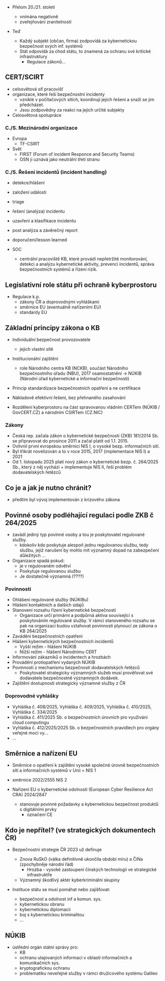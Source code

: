 - Přelom 20./21. století
	- vnímána negativně
	- zveřejňování zranitelností

- Teď
	- Každý subjekt (občan, firma) zodpovídá za kybernetickou bezpečnost svých inf. systémů
	- Stát odpovídá za chod státu, to znamená za ochranu své kritické infrastruktury
		- Regulace zákonů...
## CERT/SCIRT
- celosvětová síť pracovišť
- organizace, které řeší bezpečnostní incidenty
	- vzniklé v počítačových sítích, koordinují jejich řešení a snaží se jim předcházet.
	- Jsou zodpovědny za reakci na jejich určité subjekty
- Celosvětová spolupráce
### C./S. Mezinárodní organizace
- Evropa
	- TF-CSIRT
- Svět
	- FIRST (Forum of incident Responce and Security Teams)
	- OSN ji uznává jako neutrální třetí stranu

### C./S. Řešení incidentů (incident handling)
- detekce/hlášení
- založení události
- triage
- řešení (analýza) incidentu
- uzavření a klasifikace incidentu
- post analýza a závěrečný report
- doporučení/lesson learned

- SOC
	- centrální pracoviště KB, které provádí nepřetržité monitorování, detekci a analýzu kybernetické aktivity, prevenci incidentů, správa bezpečnostních systémů a řízení rizik.
## Legislativní role státu při ochraně kyberprostoru
- Regulace k.p.
	- zákony ČR a doprovodnými vyhláškami
	- směrnice EU (eventuálně nařízeními EU)
	- standardy EU
## Základní principy zákona o KB
- Individuální bezpečnost provozovatele
	- jejich vlastní sítě
- Institucionální zajištění
	- role Národního centra KB (NCKB), součást Národního bezpečnostního úřadu (NBU), 2017 osamostatnění -> NÚKIB (Národní úřad kybernetické a informační bezpečnosti)
- Princip standardizace bezpečnostních opatření a ne certifikace
- Nákladově efektivní řešení, bez přehnaného zasahování 

- Rozdělení kyberprostoru na část spravovanou vládním CERTem (NÚKIB / GovCERT.CZ) a národním CSIRTem (CZ.NIC)
### Zákony
- Česká rep. začala zákon o kybernetické bezpečnosti (ZKB) 181/2014 Sb. se připravovat do prosince 2011 a začal platit od 1.1. 2015.
- Ovlivnil první evropskou směrnici NIS I, o vysoké bezp. informačních sítí.
- Byl třikrát novelizován a to v roce 2015, 2017 (implementace NIS I) a 2021
- Od 1. listopadu 2025 platí nový zákon o kybernetické bezp. č. 264/2025 Sb., který z něj vychází + implementuje NIS II, řeší problém dodavatelských řetězců

## Co je a jak je nutno chránit?
- předtím byl vývoj implementován z krizového zákona
## Povinné osoby podléhající regulaci podle ZKB č 264/2025
- zavádí jediný typ povinné osoby a tou je poskytovatel regulované služby.
	- kdokoliv kdo poskytuje alespoň jednu regulovanou službu, tedy službu, jejiž narušení by mohlo mít významný dopad na zabezpečení důležitých ...
- Organizace spadá pokud:
	- je v regulovaném odvětví
	- Poskytuje regulovanou službu
	- Je dostatečně významná (????)
### Povinnosti
- Ohlášení regulované služby (NÚKIBu)
- Hlášení kontaktních a dalších údajů
- Stanovení rozsahu řízení kybernetické bezpečnosti
	- Organizace určí primární a podpůrná aktiva související s poskytováním regulované služby. V rámci stanoveného rozsahu se pak na organizaci budou vztahovat povinnosti plynoucí ze zákona o KB 264/2025
- Zavádění bezpečnostních opatření
- Hlášení kybernetických bezpečnostních incidentů
	- Vyšší režim - hlášení NÚKIB
	- Nižší režim - hlášení Národnímu CERT
- Informování zákazníků o incidentech a hrozbách
- Provádění protiopatření vydaných NÚKIB
- Povinnosti z mechanismu bezpečnosti dodavatelských řetězců
	- Poskytovatel strategicky významných služeb musí prověřovat své dodavatele bezpečnostně významných dodávek.
- Zajištění dostupnosti strategicky významné služby z ČR
### Doprovodné vyhlášky
- Vyhláška č. 408/2025, Vyhláška č. 409/2025, Vyhláška č. 410/2025, Vyhláška č. 334/2025
- Vyhláška č. 411/2025 Sb. o bezpečnostních úrovních pro využívání cloud computingu
- Vyhláška č. 412/2025/2025 Sb. o bezpečnostních pravidlech pro orgány veřejné moci vy...
- ...
## Směrnice a nařízení EU
- Směrnice o opatření k zajištění vysoké společné úrovně bezpečnostních sítí a informačních systémů v Unii = NIS 1
- směrnice 2022/2555 NIS 2

- Nařízení EU o kybernetické odolnosti (European Cyber Resilience Act CRA) 2024/2847
	- stanovuje povinné požadavky a kybernetickou bezpečnost produktů s digitálními prvky
		- označení CE
## Kdo je nepřítel? (ve strategických dokumentech ČR)
- Bezpečnostní strategie ČR 2023 už definuje
	- Znova RuSkO (válka definitivně ukončila období míru) a ČíNa (zpochybněje národní řád)
		- Hrozba - vysoké zastoupení čínských technologií ve strategické infrastruktře
	- Významný škodlivý aktér kyberkriminální skupiny

- Instituce státu se musí pomáhat nebo zajišťovat:
	- bezpečnost a odolnost inf a komun. sys.
	- kybernetickou obranu
	- kybernetickou diplomacii
	- boj s kybernetickou kriminalitou
	- ...
## NÚKIB
- ústřední orgán státní správy pro:
	- KB
	- ochranu utajovaných informací v oblasti informačních a komunikačních sys.
	- kryptografickou ochranu
	- problematiku neveřejné služby v rámci družicového systému Galileo